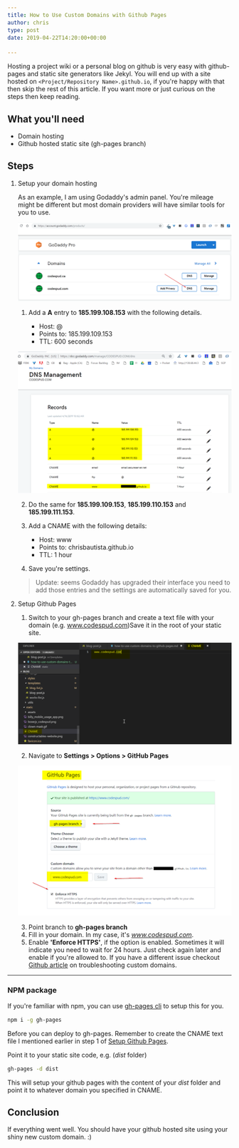 ```yaml
---
title: How to Use Custom Domains with Github Pages
author: chris
type: post
date: 2019-04-22T14:20:00+00:00

---
```


Hosting a project wiki or a personal blog on github is very easy with github-pages and static site generators like Jekyl.  You will end up with a site hosted on `<Project/Repository Name>.github.io`, if you're happy with that then skip the rest of this article. If you want more or just curious on the steps then keep reading. <!--more-->

## What you'll need

- Domain hosting 
- Github hosted static site (gh-pages branch)

## Steps 

1. Setup your domain hosting

    As an example, I am using Godaddy's admin panel. You're mileage might be different but most domain providers will have similar tools for you to use. 

    ![alt text][1]

    1. Add a __A__ entry to __185.199.108.153__ with the following details. 

        - Host: @
        - Points to: 185.199.109.153
        - TTL: 600 seconds

    ![alt text][2]

    2. Do the same for **185.199.109.153**, **185.199.110.153** and **185.199.111.153**.
    3. Add a CNAME with the following details:

        - Host: www
        - Points to: chrisbautista.github.io
        - TTL: 1 hour

    4. Save you're settings.

    > Update: seems Godaddy has upgraded their interface you need to add those entries and the settings are automatically saved for you. 


2. <a name="setup-gh">Setup Github Pages</a>

    1. Switch to your gh-pages branch and create a text file with your domain (e.g.  www.codespud.com)Save it in the root of your static site.  

    ![alt text][3]

    2. Navigate to __Settings > Options > GitHub Pages__

    ![alt text][4]

    3. Point branch to __gh-pages branch__
    4. Fill in your domain. In my case, it's _www.codespud.com_.
    5. Enable __'Enforce HTTPS'__, if the option is enabled. Sometimes it will indicate you need to wait for 24 hours. Just check again later and enable if you're allowed to. If you have a different issue checkout [Github article](https://help.github.com/en/articles/troubleshooting-custom-domains) on troubleshooting custom domains. 

---
### NPM package

If you're familiar with npm, you can use [gh-pages cli](https://www.npmjs.com/package/gh-pages-cli) to setup this for you. 

```bash
npm i -g gh-pages
```

Before you can deploy to gh-pages. Remember to create the CNAME text file I mentioned earlier in step 1 of [Setup Github Pages](#setup-gh).

Point it to your static site code, e.g. (_dist_ folder)

```bash
gh-pages -d dist 
```

This will setup your github pages with the content of your _dist_ folder and point it to whatever domain you specified in CNAME. 

## Conclusion

If everything went well. You should have your github hosted site using your shiny new custom domain. :)




[1]: /godaddy-domain-admin_1.png "Godaddy domain admin panel"
[2]: /godaddy-domain-manager.png "Godaddy domain manager"
[3]: /godaddy-cname-file.png "Github pages CNAME file"
[4]: /godaddy-github-pages.png "Github pages settings"




